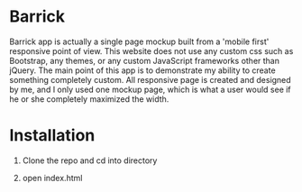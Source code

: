 # Barrick

Barrick app is actually a single page mockup built from a 'mobile first' responsive point of view. This website does not use any custom css such as Bootstrap, any themes, or any custom JavaScript frameworks other than jQuery. The main point of this app is to demonstrate my ability to create something completely custom. All responsive page is created and designed by me, and I only used one mockup page, which is what a user would see if he or she completely maximized the width.

# Installation

1. Clone the repo and cd into directory

2. open index.html